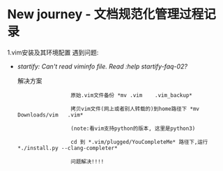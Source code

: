 # New journey - 文档规范化管理过程记录

1.vim安装及其环境配置
遇到问题:
* *startify: Can't read viminfo file. Read :help startify-faq-02?*

   解决方案
   
                       原始.vim文件备份 *mv .vim    .vim_backup*
                       
                       拷贝vim文件(网上或者别人转载的)到home路径下 *mv Downloads/vim   .vim*
                       
                       (note:看vim支持python的版本, 这里是python3)
                       
                       cd 到 *.vim/plugged/YouCompleteMe* 路径下,运行*./install.py --clang-completer*
                       
                       问题解决!!!!

